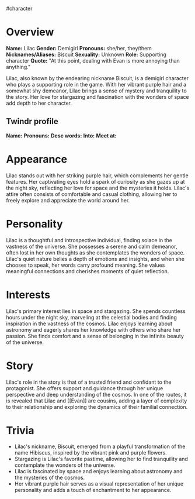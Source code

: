 #character 

# Overview
**Name:** Lilac
**Gender:** Demigirl
**Pronouns:** she/her, they/them
**Nicknames/Aliases:** Biscuit
**Sexuality:** Unknown
**Role:** Supporting character
**Quote:** "At this point, dealing with Evan is more annoying than anything."

Lilac, also known by the endearing nickname Biscuit, is a demigirl character who plays a supporting role in the game. With her vibrant purple hair and a somewhat shy demeanor, Lilac brings a sense of mystery and tranquility to the story. Her love for stargazing and fascination with the wonders of space add depth to her character.

## Twindr profile
**Name:** 
**Pronouns:** 
**Desc words:** 
**Into:** 
**Meet at:** 

# Appearance
Lilac stands out with her striking purple hair, which complements her gentle features. Her captivating eyes hold a spark of curiosity as she gazes up at the night sky, reflecting her love for space and the mysteries it holds. Lilac's attire often consists of comfortable and casual clothing, allowing her to freely explore and appreciate the world around her.

# Personality
Lilac is a thoughtful and introspective individual, finding solace in the vastness of the universe. She possesses a serene and calm demeanor, often lost in her own thoughts as she contemplates the wonders of space. Lilac's quiet nature belies a depth of emotions and insights, and when she chooses to speak, her words carry profound meaning. She values meaningful connections and cherishes moments of quiet reflection.

# Interests
Lilac's primary interest lies in space and stargazing. She spends countless hours under the night sky, marveling at the celestial bodies and finding inspiration in the vastness of the cosmos. Lilac enjoys learning about astronomy and eagerly shares her knowledge with others who share her passion. She finds comfort and a sense of belonging in the infinite beauty of the universe.

# Story
Lilac's role in the story is that of a trusted friend and confidant to the protagonist. She offers support and guidance through her unique perspective and deep understanding of the cosmos. In one of the routes, it is revealed that Lilac and [[Evan]] are cousins, adding a layer of complexity to their relationship and exploring the dynamics of their familial connection.

# Trivia
- Lilac's nickname, Biscuit, emerged from a playful transformation of the name Hibiscus, inspired by the vibrant pink and purple flowers.
- Stargazing is Lilac's favorite pastime, allowing her to find tranquility and contemplate the wonders of the universe.
- Lilac is fascinated by space and enjoys learning about astronomy and the mysteries of the cosmos.
- Her vibrant purple hair serves as a visual representation of her unique personality and adds a touch of enchantment to her appearance.